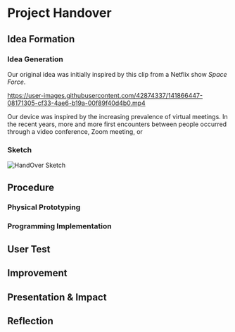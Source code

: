 
# Project Handover 

## Idea Formation

### Idea Generation

Our original idea was initially inspired by this clip from a Netflix show *Space Force*. 

https://user-images.githubusercontent.com/42874337/141866447-08171305-cf33-4ae6-b19a-00f89f40d4b0.mp4

Our device was inspired by the increasing prevalence of virtual meetings. In the recent years, more and more first encounters between people occurred through a video conference, Zoom meeting, or

### Sketch

![HandOver Sketch](https://user-images.githubusercontent.com/37056925/141871861-85184969-8062-4a41-a4cd-aa189144ba8d.jpeg)

## Procedure

### Physical Prototyping

### Programming Implementation

## User Test

## Improvement

## Presentation & Impact

## Reflection

